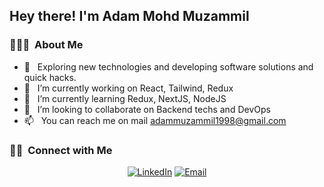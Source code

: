<!--
**Adammuzammil/Adammuzammil** is a ✨ _special_ ✨ repository because its `README.md` (this file) appears on your GitHub profile.

Here are some ideas to get you started:

- 🔭 I’m currently working on ...
- 🌱 I’m currently learning ...
- 👯 I’m looking to collaborate on ...
- 🤔 I’m looking for help with ...
- 💬 Ask me about ...
- 📫 How to reach me: ...
- 😄 Pronouns: ...
- ⚡ Fun fact: ...
-->

<h2> Hey there! I'm Adam Mohd Muzammil</h2>

<h3> 👨🏻‍💻 &nbsp;About Me </h3>

- 🤔 &nbsp; Exploring new technologies and developing software solutions and quick hacks.
- 🔭 &nbsp; I’m currently working on React, Tailwind, Redux
- 🌱 &nbsp; I’m currently learning Redux, NextJS, NodeJS
- 👯 &nbsp; I’m looking to collaborate on Backend techs and DevOps
- 📫 &nbsp; You can reach me on mail adammuzammil1998@gmail.com

<h3> 🤝🏻 &nbsp;Connect with Me </h3>

<p align="center">
<a href="https://www.linkedin.com/in/zammil24/"><img alt="LinkedIn" src="https://img.shields.io/badge/LinkedIn-Adam%20VMohammed%20Muzammil-blue?style=flat-square&logo=linkedin"></a>
<a href="mailto:adammuzammil1998@gmail.com"><img alt="Email" src="https://img.shields.io/badge/Email-adammuzammil1998@gmail.com-blue?style=flat-square&logo=gmail"></a>
</p>
